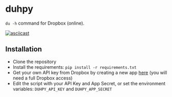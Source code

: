 # duhpy

`du -h` command for Dropbox (online).

[![asciicast](https://asciinema.org/a/19734.png)](https://asciinema.org/a/19734)

## Installation

* Clone the repository
* Install the requirements: `pip install -r requirements.txt`
* Get your own API key from Dropbox by creating a new app [here](https://www.dropbox.com/developers/apps) (you will need a full Dropbox access)
* Edit the script with your API Key and App Secret, or set the environment variables: `DUHPY_API_KEY` and `DUHPY_APP_SECRET`
